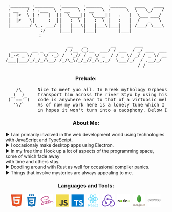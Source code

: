<pre align="center">

._______ ._______  .______  .______  .______   ____   ____
: __   / : .___  \ : __   \ : __   \ :      \  \   \_/   /
|  |>  \ | :   |  ||  \____||  \____||   .   |  \___ ___/ 
|  |>   \|     :  ||   :  \ |   :  \ |   :   |  /   _   \ 
|_______/ \_. ___/ |   |___\|   |___\|___|   | /___/ \___\
            :/     |___|    |___|        |___|            
            :                                              
</pre>
<pre align="center">
                       __    _         __       ___                                                 
  ______  __ _  ___   / /__ (_)__  ___/ / ___  / _/ ___  _______  ___ ________ ___ _  __ _  ___ ____
 (_-< _ \/  ' \/ -_) /  '_// / _ \/ _  / / _ \/ _/ / _ \/ __/ _ \/ _ `/ __/ _ `/  ' \/  ' \/ -_) __/
/___|___/_/_/_/\__/ /_/\_\/_/_//_/\_,_/  \___/_/  / .__/_/  \___/\_, /_/  \_,_/_/_/_/_/_/_/\__/_/   
                                                 /_/            /___/                               
</pre>
<h3 align="center">Prelude:</h3>
<pre>
    /\      Nice to meet yuo all. In Greek mythology Orpheus persuades Charon, the ferryman of the underworld, to
  _(  )_    transport him across the river Styx by using his exceptional musical talent. I don't claim at all my
 ( `==' )   code is anywhere near to that of a virtuosic melody but I might be comparing you to Charon himself. x)
   '\/`     As of now my work here is a lonely tune which I am thriving to enrich with more harmonics and melodies
            in hopes it won't turn into a cacophony. Below I will share more about me however talk is cheap...
</pre>

<h3 align="center">About Me:</h3>
► I am primarily involved in the web development world using technologies with JavaScript and TypeScript.</br>
► I occasionaly make desktop apps using Electron.</br>
► In my free time I look up a lot of aspects of the programming space, some of which fade away</br>
with time and others stay.</br>
► Doodling around with Rust as well for occasional compiler panics.</br>
► Things that involve mysteries are always appealing to me. 

<h3 align="center">Languages and Tools:</h3>
<div align="center">
  <img src="https://github.com/devicons/devicon/blob/master/icons/html5/html5-original.svg" title="HTML5" alt="HTML" width="40" height="40"/>&nbsp;
  <img src="https://github.com/devicons/devicon/blob/master/icons/css3/css3-plain-wordmark.svg"  title="CSS3" alt="CSS" width="40" height="40"/>&nbsp;
  <img src="https://github.com/devicons/devicon/blob/master/icons/sass/sass-original.svg" title="Sass" alt="Sass" width="40" height="40"/>&nbsp;
  <img src="https://github.com/devicons/devicon/blob/master/icons/javascript/javascript-original.svg" title="JavaScript" alt="JavaScript" width="40" height="40"/>&nbsp;
  <img src="https://github.com/devicons/devicon/blob/master/icons/typescript/typescript-original.svg" title="TypeScript" alt="TypeScript" width="40" height="40"/>&nbsp;
  <img src="https://github.com/devicons/devicon/blob/master/icons/react/react-original-wordmark.svg" title="React" alt="React" width="40" height="40"/>&nbsp;
  <img src="https://github.com/devicons/devicon/blob/master/icons/redux/redux-original.svg" title="Redux" alt="Redux " width="40" height="40"/>&nbsp;
  <img src="https://github.com/devicons/devicon/blob/master/icons/nodejs/nodejs-original-wordmark.svg" title="NodeJS" alt="NodeJS" width="40" height="40"/>&nbsp;
  <img src="https://github.com/devicons/devicon/blob/master/icons/mongodb/mongodb-original-wordmark.svg" title="MongoDB" alt="MongoDb" width="40" height="40"/>&nbsp;
  <img src="https://github.com/devicons/devicon/blob/master/icons/express/express-original-wordmark.svg" title="Express" alt="Express" width="40" height="40"/>&nbsp;
</div>
